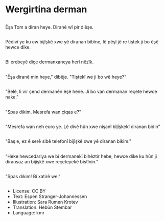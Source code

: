 # Wergirtina derman

##
Êşa Tom a diran heye. Diranê wî pir diêşe.

##
Pêdivî ye ku ew bijîşkê xwe yê diranan bibîne, lê pêşî jê re tiştek ji bo êşê hewce dike.

##
Bi erebeyê diçe dermanxaneya herî nêzîk.

##
"Êşa diranê min heye," dibêje. "Tiştekî we ji bo wê heye?"

##
"Belê, li vir çend dermanên êşê hene. Ji bo van dermanan reçete hewce nake."

##
"Spas dikim. Mesrefa wan çiqas e?"

##
"Mesrefa wan neh euro ye. Lê divê hûn xwe nîşanî bîjîşkekî diranan bidin"

##
"Baş e, ez ê serê sibê telefonî bijîşkê xwe yê diranan bikim."

##
"Heke hewcedariya we bi dermanekî bihêztir hebe, hewce dike ku hûn ji diransaz an bijîşkê xwe reçeteyekê bistînin."

##
"Spas dikim! Bi xatirê we."

##
* License: CC BY
* Text: Espen Stranger-Johannessen
* Illustration: Sara Rumen Krotev
* Translation: Hebûn Stembar
* Language: kmr
